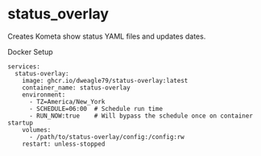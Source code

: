 # status_overlay
Creates Kometa show status YAML files and updates dates. 

Docker Setup
```
services:
  status-overlay:
    image: ghcr.io/dweagle79/status-overlay:latest
    container_name: status-overlay
    environment:
      - TZ=America/New_York
      - SCHEDULE=06:00  # Schedule run time
      - RUN_NOW:true    # Will bypass the schedule once on container startup
    volumes:
      - /path/to/status-overlay/config:/config:rw
    restart: unless-stopped  
```
